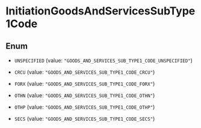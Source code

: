 

# InitiationGoodsAndServicesSubType1Code

## Enum


* `UNSPECIFIED` (value: `"GOODS_AND_SERVICES_SUB_TYPE1_CODE_UNSPECIFIED"`)

* `CRCU` (value: `"GOODS_AND_SERVICES_SUB_TYPE1_CODE_CRCU"`)

* `FORX` (value: `"GOODS_AND_SERVICES_SUB_TYPE1_CODE_FORX"`)

* `OTHN` (value: `"GOODS_AND_SERVICES_SUB_TYPE1_CODE_OTHN"`)

* `OTHP` (value: `"GOODS_AND_SERVICES_SUB_TYPE1_CODE_OTHP"`)

* `SECS` (value: `"GOODS_AND_SERVICES_SUB_TYPE1_CODE_SECS"`)



